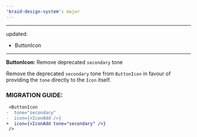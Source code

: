 ```yaml
---
'braid-design-system': major
---
```


---
updated:
  - ButtonIcon
---

**ButtonIcon:** Remove deprecated `secondary` tone

Remove the deprecated `secondary` tone from `ButtonIcon` in favour of providing the `tone` directly to the `Icon` itself.

### MIGRATION GUIDE:

```diff
 <ButtonIcon
-  tone="secondary"
-  icon={<IconAdd />}
+  icon={<IconAdd tone="secondary" />}
 />
```
